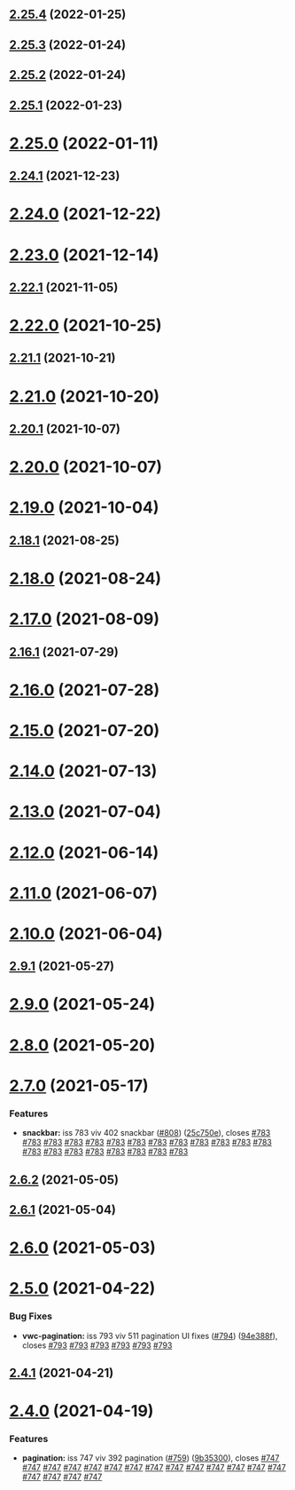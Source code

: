 ## [2.25.4](https://github.com/vonage/vivid/compare/v2.25.3...v2.25.4) (2022-01-25)



## [2.25.3](https://github.com/vonage/vivid/compare/v2.25.2...v2.25.3) (2022-01-24)



## [2.25.2](https://github.com/vonage/vivid/compare/v2.25.1...v2.25.2) (2022-01-24)



## [2.25.1](https://github.com/vonage/vivid/compare/v2.25.0...v2.25.1) (2022-01-23)



# [2.25.0](https://github.com/vonage/vivid/compare/v2.24.1...v2.25.0) (2022-01-11)



## [2.24.1](https://github.com/vonage/vivid/compare/v2.24.0...v2.24.1) (2021-12-23)



# [2.24.0](https://github.com/vonage/vivid/compare/v2.23.0...v2.24.0) (2021-12-22)



# [2.23.0](https://github.com/vonage/vivid/compare/v2.22.1...v2.23.0) (2021-12-14)



## [2.22.1](https://github.com/vonage/vivid/compare/v2.22.0...v2.22.1) (2021-11-05)



# [2.22.0](https://github.com/vonage/vivid/compare/v2.21.1...v2.22.0) (2021-10-25)



## [2.21.1](https://github.com/vonage/vivid/compare/v2.21.0...v2.21.1) (2021-10-21)



# [2.21.0](https://github.com/vonage/vivid/compare/v2.20.1...v2.21.0) (2021-10-20)



## [2.20.1](https://github.com/vonage/vivid/compare/v2.20.0...v2.20.1) (2021-10-07)



# [2.20.0](https://github.com/vonage/vivid/compare/v2.19.0...v2.20.0) (2021-10-07)



# [2.19.0](https://github.com/vonage/vivid/compare/v2.18.1...v2.19.0) (2021-10-04)



## [2.18.1](https://github.com/vonage/vivid/compare/v2.18.0...v2.18.1) (2021-08-25)



# [2.18.0](https://github.com/vonage/vivid/compare/v2.17.0...v2.18.0) (2021-08-24)



# [2.17.0](https://github.com/vonage/vivid/compare/v2.16.1...v2.17.0) (2021-08-09)



## [2.16.1](https://github.com/vonage/vivid/compare/v2.16.0...v2.16.1) (2021-07-29)



# [2.16.0](https://github.com/vonage/vivid/compare/v2.15.0...v2.16.0) (2021-07-28)



# [2.15.0](https://github.com/vonage/vivid/compare/v2.14.0...v2.15.0) (2021-07-20)



# [2.14.0](https://github.com/vonage/vivid/compare/v2.13.0...v2.14.0) (2021-07-13)



# [2.13.0](https://github.com/vonage/vivid/compare/v2.12.0...v2.13.0) (2021-07-04)



# [2.12.0](https://github.com/vonage/vivid/compare/v2.11.0...v2.12.0) (2021-06-14)



# [2.11.0](https://github.com/vonage/vivid/compare/v2.10.0...v2.11.0) (2021-06-07)



# [2.10.0](https://github.com/vonage/vivid/compare/v2.9.1...v2.10.0) (2021-06-04)



## [2.9.1](https://github.com/vonage/vivid/compare/v2.9.0...v2.9.1) (2021-05-27)



# [2.9.0](https://github.com/vonage/vivid/compare/v2.8.0...v2.9.0) (2021-05-24)



# [2.8.0](https://github.com/vonage/vivid/compare/v2.7.0...v2.8.0) (2021-05-20)



# [2.7.0](https://github.com/vonage/vivid/compare/v2.6.2...v2.7.0) (2021-05-17)


### Features

* **snackbar:** iss 783 viv 402 snackbar ([#808](https://github.com/vonage/vivid/issues/808)) ([25c750e](https://github.com/vonage/vivid/commit/25c750e99253a4f00e9765b30a288c65978a9b68)), closes [#783](https://github.com/vonage/vivid/issues/783) [#783](https://github.com/vonage/vivid/issues/783) [#783](https://github.com/vonage/vivid/issues/783) [#783](https://github.com/vonage/vivid/issues/783) [#783](https://github.com/vonage/vivid/issues/783) [#783](https://github.com/vonage/vivid/issues/783) [#783](https://github.com/vonage/vivid/issues/783) [#783](https://github.com/vonage/vivid/issues/783) [#783](https://github.com/vonage/vivid/issues/783) [#783](https://github.com/vonage/vivid/issues/783) [#783](https://github.com/vonage/vivid/issues/783) [#783](https://github.com/vonage/vivid/issues/783) [#783](https://github.com/vonage/vivid/issues/783) [#783](https://github.com/vonage/vivid/issues/783) [#783](https://github.com/vonage/vivid/issues/783) [#783](https://github.com/vonage/vivid/issues/783) [#783](https://github.com/vonage/vivid/issues/783) [#783](https://github.com/vonage/vivid/issues/783) [#783](https://github.com/vonage/vivid/issues/783) [#783](https://github.com/vonage/vivid/issues/783) [#783](https://github.com/vonage/vivid/issues/783)



## [2.6.2](https://github.com/vonage/vivid/compare/v2.6.1...v2.6.2) (2021-05-05)



## [2.6.1](https://github.com/vonage/vivid/compare/v2.6.0...v2.6.1) (2021-05-04)



# [2.6.0](https://github.com/vonage/vivid/compare/v2.5.0...v2.6.0) (2021-05-03)



# [2.5.0](https://github.com/vonage/vivid/compare/v2.4.1...v2.5.0) (2021-04-22)


### Bug Fixes

* **vwc-pagination:** iss 793 viv 511 pagination UI fixes ([#794](https://github.com/vonage/vivid/issues/794)) ([94e388f](https://github.com/vonage/vivid/commit/94e388f9f4891af1ecf4ebcdc7c0ba2562fbcbdb)), closes [#793](https://github.com/vonage/vivid/issues/793) [#793](https://github.com/vonage/vivid/issues/793) [#793](https://github.com/vonage/vivid/issues/793) [#793](https://github.com/vonage/vivid/issues/793) [#793](https://github.com/vonage/vivid/issues/793) [#793](https://github.com/vonage/vivid/issues/793)



## [2.4.1](https://github.com/vonage/vivid/compare/v2.4.0...v2.4.1) (2021-04-21)



# [2.4.0](https://github.com/vonage/vivid/compare/v2.3.0...v2.4.0) (2021-04-19)


### Features

* **pagination:** iss 747 viv 392 pagination ([#759](https://github.com/vonage/vivid/issues/759)) ([9b35300](https://github.com/vonage/vivid/commit/9b35300baff80dcc3c2412f92628a4d92814f774)), closes [#747](https://github.com/vonage/vivid/issues/747) [#747](https://github.com/vonage/vivid/issues/747) [#747](https://github.com/vonage/vivid/issues/747) [#747](https://github.com/vonage/vivid/issues/747) [#747](https://github.com/vonage/vivid/issues/747) [#747](https://github.com/vonage/vivid/issues/747) [#747](https://github.com/vonage/vivid/issues/747) [#747](https://github.com/vonage/vivid/issues/747) [#747](https://github.com/vonage/vivid/issues/747) [#747](https://github.com/vonage/vivid/issues/747) [#747](https://github.com/vonage/vivid/issues/747) [#747](https://github.com/vonage/vivid/issues/747) [#747](https://github.com/vonage/vivid/issues/747) [#747](https://github.com/vonage/vivid/issues/747) [#747](https://github.com/vonage/vivid/issues/747) [#747](https://github.com/vonage/vivid/issues/747) [#747](https://github.com/vonage/vivid/issues/747) [#747](https://github.com/vonage/vivid/issues/747)



